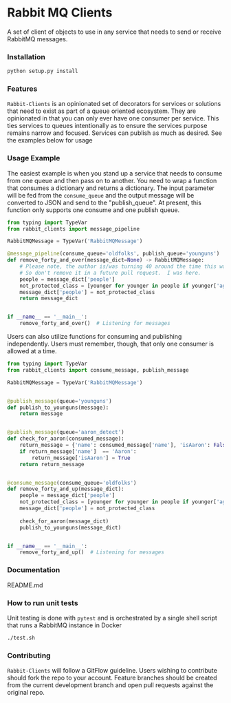 # Rabbit MQ Clients

A set of client of objects to use in any service that needs to send or receive RabbitMQ messages.

### Installation

```python
python setup.py install
```

### Features

```Rabbit-Clients``` is an opinionated set of decorators for services or solutions
that need to exist as part of a queue oriented ecosystem.  They are opinionated in
that you can only ever have one consumer per service.  This ties services
to queues intentionally as to ensure the services purpose remains
narrow and focused.  Services can publish as much as desired.  See the
examples below for usage

### Usage Example

The easiest example is when you stand up a service that needs to consume
from one queue and then pass on to another.  You need to wrap a function that 
consumes a dictionary and returns a dictionary.  The input parameter
will be fed from the ```consume_queue``` and the output message will be
converted to JSON and send to the "publish_queue".  At present, this function
only supports one consume and one publish queue.

```python
from typing import TypeVar
from rabbit_clients import message_pipeline

RabbitMQMessage = TypeVar('RabbitMQMessage')

@message_pipeline(consume_queue='oldfolks', publish_queue='younguns')
def remove_forty_and_over(message_dict=None) -> RabbitMQMessage:
    # Please note, the author is/was turning 40 around the time this was first written.
    # So don't remove it in a future pull request.  I was here.
    people = message_dict['people']
    not_protected_class = [younger for younger in people if younger['age'] < 40]
    message_dict['people'] = not_protected_class
    return message_dict


if __name__ == '__main__':
    remove_forty_and_over()  # Listening for messages

```

Users can also utilize functions for consuming and publishing independently.  Users must
remember, though, that only one consumer is allowed at a time.

```python
from typing import TypeVar
from rabbit_clients import consume_message, publish_message

RabbitMQMessage = TypeVar('RabbitMQMessage')


@publish_message(queue='younguns')
def publish_to_younguns(message):
    return message


@publish_message(queue='aaron_detect')
def check_for_aaron(consumed_message):
    return_message = {'name': consumed_message['name'], 'isAaron': False}
    if return_message['name']  == 'Aaron':
        return_message['isAaron'] = True
    return return_message


@consume_message(consume_queue='oldfolks')
def remove_forty_and_up(message_dict):
    people = message_dict['people']
    not_protected_class = [younger for younger in people if younger['age'] < 40]
    message_dict['people'] = not_protected_class
    
    check_for_aaron(message_dict)
    publish_to_younguns(message_dict)


if __name__ == '__main__':
    remove_forty_and_up()  # Listening for messages

```

### Documentation

README.md

### How to run unit tests

Unit testing is done with ```pytest``` and is
orchestrated by a single shell script that runs a 
RabbitMQ instance in Docker

```bash
./test.sh
```

### Contributing

```Rabbit-Clients``` will follow a GitFlow guideline.  Users wishing to contribute
should fork the repo to your account.  Feature branches should be created
from the current development branch and open pull requests against the original repo.